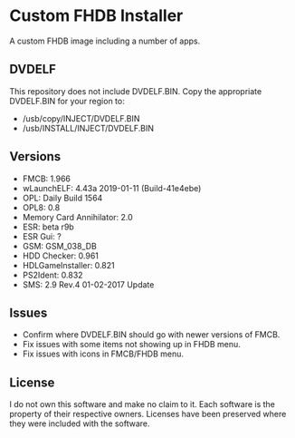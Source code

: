 # Custom FHDB Installer

A custom FHDB image including a number of apps.

## DVDELF

This repository does not include DVDELF.BIN.
Copy the appropriate DVDELF.BIN for your region to:
* /usb/copy/INJECT/DVDELF.BIN
* /usb/INSTALL/INJECT/DVDELF.BIN

## Versions
* FMCB: 1.966
* wLaunchELF: 4.43a 2019-01-11 (Build-41e4ebe)
* OPL: Daily Build 1564
* OPL8: 0.8
* Memory Card Annihilator: 2.0
* ESR: beta r9b
* ESR Gui: ?
* GSM: GSM_038_DB
* HDD Checker: 0.961
* HDLGameInstaller: 0.821
* PS2Ident: 0.832
* SMS: 2.9 Rev.4 01-02-2017 Update

## Issues

* Confirm where DVDELF.BIN should go with newer versions of FMCB.
* Fix issues with some items not showing up in FHDB menu.
* Fix issues with icons in FMCB/FHDB menu.

## License

I do not own this software and make no claim to it.
Each software is the property of their respective owners.
Licenses have been preserved where they were included with the software.
